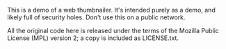 This is a demo of a web thumbnailer.  It's intended purely as a demo, and 
likely full of security holes. Don't use this on a public network.

All the original code here is released under the terms of the Mozilla Public
License (MPL) version 2; a copy is included as LICENSE.txt.
